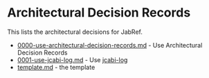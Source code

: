 # Architectural Decision Records

This lists the architectural decisions for JabRef.

- [0000-use-architectural-decision-records.md](0000-use-architectural-decision-records) - Use Architectural Decision Records
- [0001-use-jcabi-log.md](0000-use-jcabi-log) - Use [jcabi-log](http://log.jcabi.com/)
- [template.md](template/) - the template
